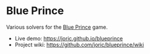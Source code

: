 # Blue Prince

Various solvers for the [Blue Prince](https://store.steampowered.com/app/1569580/Blue_Prince/) game.

* Live demo: https://joric.github.io/blueprince
* Project wiki: https://github.com/joric/blueprince/wiki

